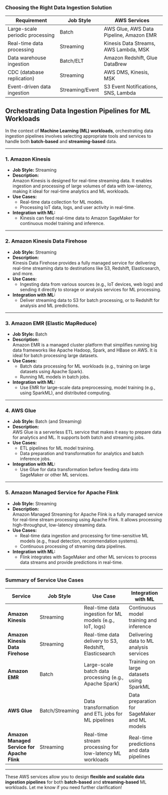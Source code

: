 ### **Choosing the Right Data Ingestion Solution**  

| Requirement | Job Style | AWS Services |  
|------------|----------|--------------|  
| Large-scale periodic processing | Batch | AWS Glue, AWS Data Pipeline, Amazon EMR |  
| Real-time data processing | Streaming | Kinesis Data Streams, AWS Lambda, MSK |  
| Data warehouse ingestion | Batch/ELT | Amazon Redshift, Glue DataBrew |  
| CDC (database replication) | Streaming | AWS DMS, Kinesis, MSK |  
| Event-driven data ingestion | Streaming/Event | S3 Event Notifications, SNS, Lambda |  

## **Orchestrating Data Ingestion Pipelines for ML Workloads**  

In the context of **Machine Learning (ML) workloads**, orchestrating data ingestion pipelines involves selecting appropriate tools and services to handle both **batch-based** and **streaming-based** data.

---

### **1. Amazon Kinesis**  
   - **Job Style:** Streaming  
   - **Description:**  
     Amazon Kinesis is designed for real-time streaming data. It enables ingestion and processing of large volumes of data with low-latency, making it ideal for real-time analytics and ML workloads.  
   - **Use Cases:**  
     - Real-time data collection for ML models.  
     - Processing IoT data, logs, and user activity in real-time.  
   - **Integration with ML:**  
     - Kinesis can feed real-time data to Amazon SageMaker for continuous model training and inference.

---

### **2. Amazon Kinesis Data Firehose**  
   - **Job Style:** Streaming  
   - **Description:**  
     Kinesis Data Firehose provides a fully managed service for delivering real-time streaming data to destinations like S3, Redshift, Elasticsearch, and more.  
   - **Use Cases:**  
     - Ingesting data from various sources (e.g., IoT devices, web logs) and sending it directly to storage or analysis services for ML processing.  
   - **Integration with ML:**  
     - Deliver streaming data to S3 for batch processing, or to Redshift for analysis and ML predictions.

---

### **3. Amazon EMR (Elastic MapReduce)**  
   - **Job Style:** Batch  
   - **Description:**  
     Amazon EMR is a managed cluster platform that simplifies running big data frameworks like Apache Hadoop, Spark, and HBase on AWS. It is ideal for batch processing large datasets.  
   - **Use Cases:**  
     - Batch data processing for ML workloads (e.g., training on large datasets using Apache Spark).  
     - Running ML models in batch jobs.  
   - **Integration with ML:**  
     - Use EMR for large-scale data preprocessing, model training (e.g., using SparkML), and distributed computing.

---

### **4. AWS Glue**  
   - **Job Style:** Batch (and Streaming)  
   - **Description:**  
     AWS Glue is a serverless ETL service that makes it easy to prepare data for analytics and ML. It supports both batch and streaming jobs.  
   - **Use Cases:**  
     - ETL pipelines for ML model training.  
     - Data preparation and transformation for analytics and batch inference jobs.  
   - **Integration with ML:**  
     - Use Glue for data transformation before feeding data into SageMaker or other ML services.

---

### **5. Amazon Managed Service for Apache Flink**  
   - **Job Style:** Streaming  
   - **Description:**  
     Amazon Managed Streaming for Apache Flink is a fully managed service for real-time stream processing using Apache Flink. It allows processing high-throughput, low-latency streaming data.  
   - **Use Cases:**  
     - Real-time data ingestion and processing for time-sensitive ML models (e.g., fraud detection, recommendation systems).  
     - Continuous processing of streaming data pipelines.  
   - **Integration with ML:**  
     - Flink integrates with SageMaker and other ML services to process data streams and provide predictions in real-time.

---

### **Summary of Service Use Cases**  

| Service                            | Job Style | Use Case                                                     | Integration with ML                         |
|------------------------------------|-----------|--------------------------------------------------------------|---------------------------------------------|
| **Amazon Kinesis**                 | Streaming | Real-time data ingestion for ML models (e.g., IoT, logs)     | Continuous model training and inference     |
| **Amazon Kinesis Data Firehose**   | Streaming | Real-time data delivery to S3, Redshift, Elasticsearch       | Delivering data to ML analysis services    |
| **Amazon EMR**                     | Batch     | Large-scale batch data processing (e.g., Apache Spark)       | Training on large datasets using SparkML   |
| **AWS Glue**                       | Batch/Streaming | Data transformation and ETL jobs for ML pipelines       | Data preparation for SageMaker and ML models |
| **Amazon Managed Service for Apache Flink** | Streaming | Real-time stream processing for low-latency ML workloads    | Real-time predictions and data pipelines   |

---

These AWS services allow you to design **flexible and scalable data ingestion pipelines** for both **batch-based** and **streaming-based** ML workloads. Let me know if you need further clarification!
